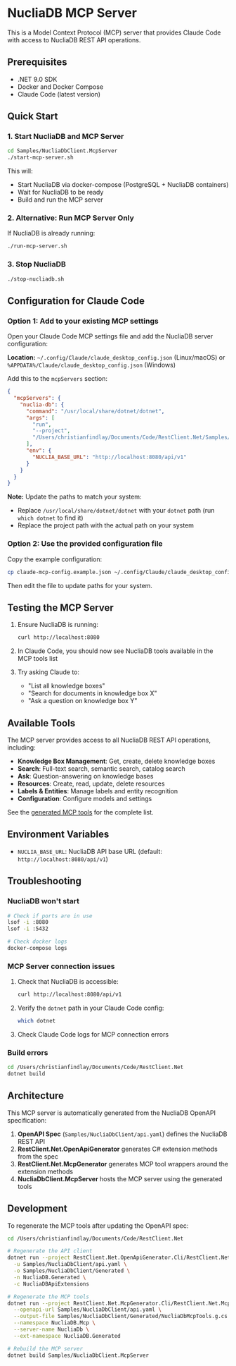 # NucliaDB MCP Server

This is a Model Context Protocol (MCP) server that provides Claude Code with access to NucliaDB REST API operations.

## Prerequisites

- .NET 9.0 SDK
- Docker and Docker Compose
- Claude Code (latest version)

## Quick Start

### 1. Start NucliaDB and MCP Server

```bash
cd Samples/NucliaDbClient.McpServer
./start-mcp-server.sh
```

This will:
- Start NucliaDB via docker-compose (PostgreSQL + NucliaDB containers)
- Wait for NucliaDB to be ready
- Build and run the MCP server

### 2. Alternative: Run MCP Server Only

If NucliaDB is already running:

```bash
./run-mcp-server.sh
```

### 3. Stop NucliaDB

```bash
./stop-nucliadb.sh
```

## Configuration for Claude Code

### Option 1: Add to your existing MCP settings

Open your Claude Code MCP settings file and add the NucliaDB server configuration:

**Location:** `~/.config/Claude/claude_desktop_config.json` (Linux/macOS) or `%APPDATA%/Claude/claude_desktop_config.json` (Windows)

Add this to the `mcpServers` section:

```json
{
  "mcpServers": {
    "nuclia-db": {
      "command": "/usr/local/share/dotnet/dotnet",
      "args": [
        "run",
        "--project",
        "/Users/christianfindlay/Documents/Code/RestClient.Net/Samples/NucliaDbClient.McpServer/NucliaDbClient.McpServer.csproj"
      ],
      "env": {
        "NUCLIA_BASE_URL": "http://localhost:8080/api/v1"
      }
    }
  }
}
```

**Note:** Update the paths to match your system:
- Replace `/usr/local/share/dotnet/dotnet` with your `dotnet` path (run `which dotnet` to find it)
- Replace the project path with the actual path on your system

### Option 2: Use the provided configuration file

Copy the example configuration:

```bash
cp claude-mcp-config.example.json ~/.config/Claude/claude_desktop_config.json
```

Then edit the file to update paths for your system.

## Testing the MCP Server

1. Ensure NucliaDB is running:
   ```bash
   curl http://localhost:8080
   ```

2. In Claude Code, you should now see NucliaDB tools available in the MCP tools list

3. Try asking Claude to:
   - "List all knowledge boxes"
   - "Search for documents in knowledge box X"
   - "Ask a question on knowledge box Y"

## Available Tools

The MCP server provides access to all NucliaDB REST API operations, including:

- **Knowledge Box Management**: Get, create, delete knowledge boxes
- **Search**: Full-text search, semantic search, catalog search
- **Ask**: Question-answering on knowledge bases
- **Resources**: Create, read, update, delete resources
- **Labels & Entities**: Manage labels and entity recognition
- **Configuration**: Configure models and settings

See the [generated MCP tools](../NucliaDbClient/Generated/NucliaDbMcpTools.g.cs) for the complete list.

## Environment Variables

- `NUCLIA_BASE_URL`: NucliaDB API base URL (default: `http://localhost:8080/api/v1`)

## Troubleshooting

### NucliaDB won't start

```bash
# Check if ports are in use
lsof -i :8080
lsof -i :5432

# Check docker logs
docker-compose logs
```

### MCP Server connection issues

1. Check that NucliaDB is accessible:
   ```bash
   curl http://localhost:8080/api/v1
   ```

2. Verify the `dotnet` path in your Claude Code config:
   ```bash
   which dotnet
   ```

3. Check Claude Code logs for MCP connection errors

### Build errors

```bash
cd /Users/christianfindlay/Documents/Code/RestClient.Net
dotnet build
```

## Architecture

This MCP server is automatically generated from the NucliaDB OpenAPI specification:

1. **OpenAPI Spec** (`Samples/NucliaDbClient/api.yaml`) defines the NucliaDB REST API
2. **RestClient.Net.OpenApiGenerator** generates C# extension methods from the spec
3. **RestClient.Net.McpGenerator** generates MCP tool wrappers around the extension methods
4. **NucliaDbClient.McpServer** hosts the MCP server using the generated tools

## Development

To regenerate the MCP tools after updating the OpenAPI spec:

```bash
cd /Users/christianfindlay/Documents/Code/RestClient.Net

# Regenerate the API client
dotnet run --project RestClient.Net.OpenApiGenerator.Cli/RestClient.Net.OpenApiGenerator.Cli.csproj -- \
  -u Samples/NucliaDbClient/api.yaml \
  -o Samples/NucliaDbClient/Generated \
  -n NucliaDB.Generated \
  -c NucliaDBApiExtensions

# Regenerate the MCP tools
dotnet run --project RestClient.Net.McpGenerator.Cli/RestClient.Net.McpGenerator.Cli.csproj -- \
  --openapi-url Samples/NucliaDbClient/api.yaml \
  --output-file Samples/NucliaDbClient/Generated/NucliaDbMcpTools.g.cs \
  --namespace NucliaDB.Mcp \
  --server-name NucliaDb \
  --ext-namespace NucliaDB.Generated

# Rebuild the MCP server
dotnet build Samples/NucliaDbClient.McpServer
```
